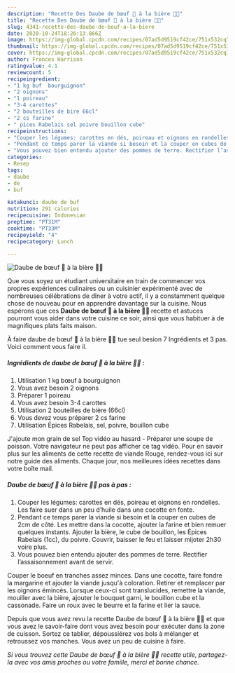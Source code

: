 ```yaml
---
description: "Recette Des Daube de bœuf 🐂 à la bière 🍻🍺"
title: "Recette Des Daube de bœuf 🐂 à la bière 🍻🍺"
slug: 4341-recette-des-daube-de-bouf-a-la-biere
date: 2020-10-24T18:26:13.866Z
image: https://img-global.cpcdn.com/recipes/07ad5d9519cf42ce/751x532cq70/daube-de-boeuf-🐂-a-la-biere-🍻🍺-photo-principale-de-la-recette.jpg
thumbnail: https://img-global.cpcdn.com/recipes/07ad5d9519cf42ce/751x532cq70/daube-de-boeuf-🐂-a-la-biere-🍻🍺-photo-principale-de-la-recette.jpg
cover: https://img-global.cpcdn.com/recipes/07ad5d9519cf42ce/751x532cq70/daube-de-boeuf-🐂-a-la-biere-🍻🍺-photo-principale-de-la-recette.jpg
author: Frances Harrison
ratingvalue: 4.1
reviewcount: 5
recipeingredient:
- "1 kg buf  bourguignon"
- "2 oignons"
- "1 poireau"
- "3-4 carottes"
- "2 bouteilles de bire 66cl"
- "2 cs farine"
- " pices Rabelais sel poivre bouillon cube"
recipeinstructions:
- "Couper les légumes: carottes en dés, poireau et oignons en rondelles. Les faire suer dans un peu d’huile dans une cocotte en fonte."
- "Pendant ce temps parer la viande si besoin et la couper en cubes de 2cm de côté. Les mettre dans la cocotte, ajouter la farine et bien remuer quelques instants. Ajouter la bière, le cube de bouillon, les Épices Rabelais (1cc), du poivre. Couvrir, baisser le feu et laisser mijoter 2h30 voire plus."
- "Vous pouvez bien entendu ajouter des pommes de terre. Rectifier l’assaisonnement avant de servir."
categories:
- Resep
tags:
- daube
- de
- buf

katakunci: daube de buf 
nutrition: 291 calories
recipecuisine: Indonesian
preptime: "PT31M"
cooktime: "PT33M"
recipeyield: "4"
recipecategory: Lunch

---
```



![Daube de bœuf 🐂 à la bière 🍻🍺](https://img-global.cpcdn.com/recipes/07ad5d9519cf42ce/751x532cq70/daube-de-boeuf-🐂-a-la-biere-🍻🍺-photo-principale-de-la-recette.jpg)

Que vous soyez un étudiant universitaire en train de commencer vos propres expériences culinaires ou un cuisinier expérimenté avec de nombreuses célébrations de dîner à votre actif, il y a constamment quelque chose de nouveau pour en apprendre davantage sur la cuisine. Nous espérons que ces <strong> Daube de bœuf 🐂 à la bière 🍻🍺 </strong> recette et astuces pourront vous aider dans votre cuisine ce soir, ainsi que vous habituer à de magnifiques plats faits maison.

<!--inarticleads1-->

À faire daube de bœuf 🐂 à la bière 🍻🍺 tue seul besion 7 Ingrédients et 3 pas. Voici comment vous faire il.

##### Ingrédients de daube de bœuf 🐂 à la bière 🍻🍺 :

1. Utilisation 1 kg bœuf à bourguignon
1. Vous avez besoin 2 oignons
1. Préparer 1 poireau
1. Vous avez besoin 3-4 carottes
1. Utilisation 2 bouteilles de bière (66cl)
1. Vous devez vous préparer 2 cs farine
1. Utilisation  Épices Rabelais, sel, poivre, bouillon cube


J&#39;ajoute mon grain de sel Top vidéo au hasard - Préparer une soupe de poisson. Votre navigateur ne peut pas afficher ce tag vidéo. Pour en savoir plus sur les aliments de cette recette de viande Rouge, rendez-vous ici sur notre guide des aliments. Chaque jour, nos meilleures idées recettes dans votre boîte mail. 

<!--inarticleads2-->

##### Daube de bœuf 🐂 à la bière 🍻🍺 pas à pas :

1. Couper les légumes: carottes en dés, poireau et oignons en rondelles. Les faire suer dans un peu d’huile dans une cocotte en fonte.
1. Pendant ce temps parer la viande si besoin et la couper en cubes de 2cm de côté. Les mettre dans la cocotte, ajouter la farine et bien remuer quelques instants. Ajouter la bière, le cube de bouillon, les Épices Rabelais (1cc), du poivre. Couvrir, baisser le feu et laisser mijoter 2h30 voire plus.
1. Vous pouvez bien entendu ajouter des pommes de terre. Rectifier l’assaisonnement avant de servir.


Couper le boeuf en tranches assez minces. Dans une cocotte, faire fondre la margarine et ajouter la viande jusqu&#39;à coloration. Retirer et remplacer par les oignons émincés. Lorsque ceux-ci sont translucides, remettre la viande, mouiller avec la bière, ajouter le bouquet garni, le bouillon cube et la cassonade. Faire un roux avec le beurre et la farine et lier la sauce. 

<!--inarticleads1-->

<p>
Depuis que vous avez revu la recette Daube de bœuf 🐂 à la bière 🍻🍺 et que vous avez le savoir-faire dont vous avez besoin pour exécuter dans la zone de cuisson. Sortez ce tablier, dépoussiérez vos bols à mélanger et retroussez vos manches. Vous avez un peu de cuisine à faire.
</p>

<p>
<i>Si vous trouvez cette Daube de bœuf 🐂 à la bière 🍻🍺 recette utile, partagez-la avec vos amis proches ou votre famille, merci et bonne chance.</i>
</p>

